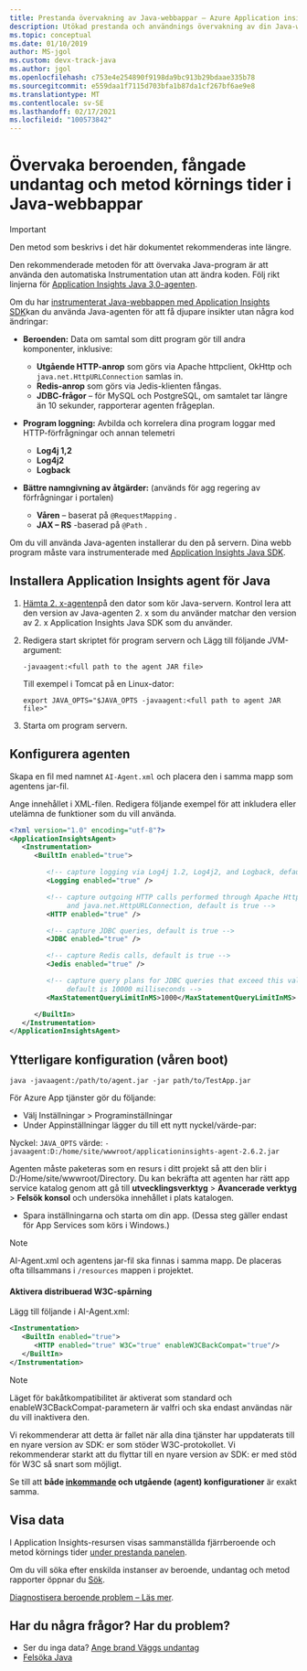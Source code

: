 ```yaml
---
title: Prestanda övervakning av Java-webbappar – Azure Application insikter
description: Utökad prestanda och användnings övervakning av din Java-webbplats med Application Insights.
ms.topic: conceptual
ms.date: 01/10/2019
author: MS-jgol
ms.custom: devx-track-java
ms.author: jgol
ms.openlocfilehash: c753e4e254890f9198da9bc913b29bdaae335b78
ms.sourcegitcommit: e559daa1f7115d703bfa1b87da1cf267bf6ae9e8
ms.translationtype: MT
ms.contentlocale: sv-SE
ms.lasthandoff: 02/17/2021
ms.locfileid: "100573842"
---
```

# <a name="monitor-dependencies-caught-exceptions-and-method-execution-times-in-java-web-apps"></a>Övervaka beroenden, fångade undantag och metod körnings tider i Java-webbappar

> [!IMPORTANT]
> Den metod som beskrivs i det här dokumentet rekommenderas inte längre.
>
> Den rekommenderade metoden för att övervaka Java-program är att använda den automatiska Instrumentation utan att ändra koden. Följ rikt linjerna för [Application Insights Java 3,0-agenten](./java-in-process-agent.md).

Om du har [instrumenterat Java-webbappen med Application Insights SDK][java]kan du använda Java-agenten för att få djupare insikter utan några kod ändringar:

* **Beroenden:** Data om samtal som ditt program gör till andra komponenter, inklusive:
  * **Utgående HTTP-anrop** som görs via Apache httpclient, OkHttp och `java.net.HttpURLConnection` samlas in.
  * **Redis-anrop** som görs via Jedis-klienten fångas.
  * **JDBC-frågor** – för MySQL och PostgreSQL, om samtalet tar längre än 10 sekunder, rapporterar agenten frågeplan.

* **Program loggning:** Avbilda och korrelera dina program loggar med HTTP-förfrågningar och annan telemetri
  * **Log4j 1,2**
  * **Log4j2**
  * **Logback**

* **Bättre namngivning av åtgärder:** (används för agg regering av förfrågningar i portalen)
  * **Våren** – baserat på `@RequestMapping` .
  * **JAX – RS** -baserad på `@Path` . 

Om du vill använda Java-agenten installerar du den på servern. Dina webb program måste vara instrumenterade med [Application Insights Java SDK][java]. 

## <a name="install-the-application-insights-agent-for-java"></a>Installera Application Insights agent för Java
1. [Hämta 2. x-agenten](https://github.com/microsoft/ApplicationInsights-Java/releases/tag/2.6.2)på den dator som kör Java-servern. Kontrol lera att den version av Java-agenten 2. x som du använder matchar den version av 2. x Application Insights Java SDK som du använder.
2. Redigera start skriptet för program servern och Lägg till följande JVM-argument:
   
    `-javaagent:<full path to the agent JAR file>`
   
    Till exempel i Tomcat på en Linux-dator:
   
    `export JAVA_OPTS="$JAVA_OPTS -javaagent:<full path to agent JAR file>"`
3. Starta om program servern.

## <a name="configure-the-agent"></a>Konfigurera agenten
Skapa en fil med namnet `AI-Agent.xml` och placera den i samma mapp som agentens jar-fil.

Ange innehållet i XML-filen. Redigera följande exempel för att inkludera eller utelämna de funktioner som du vill använda.

```XML
<?xml version="1.0" encoding="utf-8"?>
<ApplicationInsightsAgent>
   <Instrumentation>
      <BuiltIn enabled="true">

         <!-- capture logging via Log4j 1.2, Log4j2, and Logback, default is true -->
         <Logging enabled="true" />

         <!-- capture outgoing HTTP calls performed through Apache HttpClient, OkHttp,
              and java.net.HttpURLConnection, default is true -->
         <HTTP enabled="true" />

         <!-- capture JDBC queries, default is true -->
         <JDBC enabled="true" />

         <!-- capture Redis calls, default is true -->
         <Jedis enabled="true" />

         <!-- capture query plans for JDBC queries that exceed this value (MySQL, PostgreSQL),
              default is 10000 milliseconds -->
         <MaxStatementQueryLimitInMS>1000</MaxStatementQueryLimitInMS>

      </BuiltIn>
   </Instrumentation>
</ApplicationInsightsAgent>
```

## <a name="additional-config-spring-boot"></a>Ytterligare konfiguration (våren boot)

`java -javaagent:/path/to/agent.jar -jar path/to/TestApp.jar`

För Azure App tjänster gör du följande:

* Välj Inställningar > Programinställningar
* Under Appinställningar lägger du till ett nytt nyckel/värde-par:

Nyckel: `JAVA_OPTS` värde: `-javaagent:D:/home/site/wwwroot/applicationinsights-agent-2.6.2.jar`

Agenten måste paketeras som en resurs i ditt projekt så att den blir i D:/Home/site/wwwroot/Directory. Du kan bekräfta att agenten har rätt app service katalog genom att gå till **utvecklingsverktyg**  >  **Avancerade verktyg**  >  **Felsök konsol** och undersöka innehållet i plats katalogen.    

* Spara inställningarna och starta om din app. (Dessa steg gäller endast för App Services som körs i Windows.)

> [!NOTE]
> AI-Agent.xml och agentens jar-fil ska finnas i samma mapp. De placeras ofta tillsammans i `/resources` mappen i projektet.  

#### <a name="enable-w3c-distributed-tracing"></a>Aktivera distribuerad W3C-spårning

Lägg till följande i AI-Agent.xml:

```xml
<Instrumentation>
   <BuiltIn enabled="true">
      <HTTP enabled="true" W3C="true" enableW3CBackCompat="true"/>
   </BuiltIn>
</Instrumentation>
```

> [!NOTE]
> Läget för bakåtkompatibilitet är aktiverat som standard och enableW3CBackCompat-parametern är valfri och ska endast användas när du vill inaktivera den. 

Vi rekommenderar att detta är fallet när alla dina tjänster har uppdaterats till en nyare version av SDK: er som stöder W3C-protokollet. Vi rekommenderar starkt att du flyttar till en nyare version av SDK: er med stöd för W3C så snart som möjligt.

Se till att **både [inkommande](correlation.md#enable-w3c-distributed-tracing-support-for-java-apps) och utgående (agent) konfigurationer** är exakt samma.

## <a name="view-the-data"></a>Visa data
I Application Insights-resursen visas sammanställda fjärrberoende och metod körnings tider [under prestanda panelen][metrics].

Om du vill söka efter enskilda instanser av beroende, undantag och metod rapporter öppnar du [Sök][diagnostic].

[Diagnostisera beroende problem – Läs mer](./asp-net-dependencies.md#diagnosis).

## <a name="questions-problems"></a>Har du några frågor? Har du problem?
* Ser du inga data? [Ange brand Väggs undantag](./ip-addresses.md)
* [Felsöka Java](java-troubleshoot.md)

<!--Link references-->

[api]: ./api-custom-events-metrics.md
[apiexceptions]: ./api-custom-events-metrics.md#track-exception
[availability]: ./monitor-web-app-availability.md
[diagnostic]: ./diagnostic-search.md
[eclipse]: app-insights-java-eclipse.md
[java]: java-get-started.md
[javalogs]: java-trace-logs.md
[metrics]: ../essentials/metrics-charts.md

